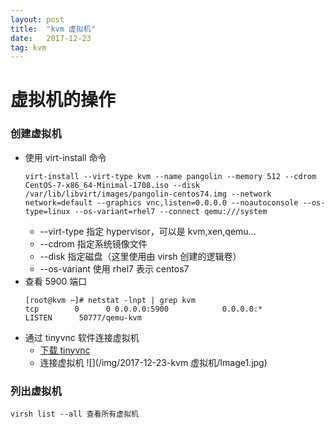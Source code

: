 ```yaml
---
layout: post
title:  "kvm 虚拟机"
date:   2017-12-23
tag: kvm
---
```

# 虚拟机的操作
### 创建虚拟机
* 使用 virt-install 命令
    ```
    virt-install --virt-type kvm --name pangolin --memory 512 --cdrom CentOS-7-x86_64-Minimal-1708.iso --disk /var/lib/libvirt/images/pangolin-centos74.img --network network=default --graphics vnc,listen=0.0.0.0 --noautoconsole --os-type=linux --os-variant=rhel7 --connect qemu:///system
    ```
    * --virt-type 指定 hypervisor，可以是 kvm,xen,qemu...
    * --cdrom 指定系统镜像文件
    * --disk 指定磁盘（这里使用由 virsh 创建的逻辑卷）
    * --os-variant 使用 rhel7 表示 centos7
* 查看 5900 端口
    ```
    [root@kvm ~]# netstat -lnpt | grep kvm
    tcp        0      0 0.0.0.0:5900            0.0.0.0:*               LISTEN      50777/qemu-kvm 
    ```
* 通过 tinyvnc 软件连接虚拟机
    * [下载 tinyvnc](http://www.tightvnc.com/download.php)
    * 连接虚拟机
    ![](/img/2017-12-23-kvm 虚拟机/Image1.jpg)
### 列出虚拟机
```
virsh list --all 查看所有虚拟机
```